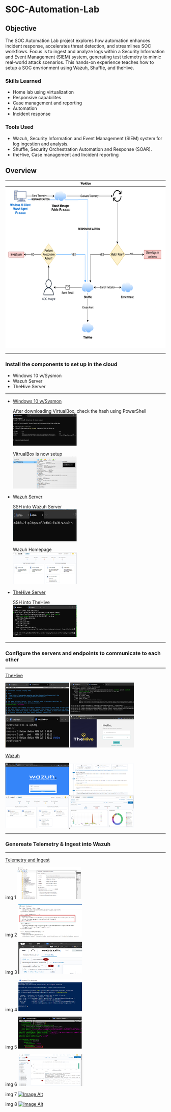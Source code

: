 # SOC-Automation-Lab

## Objective
The SOC Automation Lab project explores how automation enhances incident response, accelerates threat detection, and streamlines SOC workflows.
Focus is to ingest and analyze logs within a Security Information and Event Management (SIEM) system, generating test telemetry to mimic real-world attack scenarios. 
This hands-on experience teaches how to setup a SOC envrionment using Wazuh, Shuffle, and theHive.

### Skills Learned

- Home lab using virtualization
- Responsive capabilites
- Case management and reporting
- Automation
- Incident response
  
### Tools Used

- Wazuh, Security Information and Event Management (SIEM) system for log ingestion and analysis.
- Shuffle, Security Orchestration Automation and Response (SOAR).
- theHive, Case management and Incident reporting

## Overview

<img src="https://github.com/klipodu/SOC-Automation-Lab/blob/main/SOC-Automation-Project-Workflow.png?raw=true" alt="Image Alt" width="741" height="525">

-----------------------------------------
### Install the components to set up in the cloud
- Windows 10 w/Sysmon
- Wazuh Server
- TheHive Server
-----------------------------------------

- [Windows 10 w/Sysmon](https://github.com/klipodu/SOC-Automation-Lab/blob/main/VirtualBox-Install.txt)

  After downloading VirtualBox, check the hash using PowerShell <br>
  <a href="https://github.com/klipodu/SOC-Automation-Lab/blob/main/VirtualBox-Hash-Check.png?raw=true">
    <img src="https://github.com/klipodu/SOC-Automation-Lab/blob/main/VirtualBox-Hash-Check.png?raw=true" alt="Image Alt" width="200" height="100">
  </a>


  VitrualBox is now setup <br>
  <a href="https://github.com/klipodu/SOC-Automation-Lab/blob/main/VirtualBox-Windows10.png?raw=true">
    <img src="https://github.com/klipodu/SOC-Automation-Lab/blob/main/VirtualBox-Windows10.png?raw=true" alt="Image Alt" width="200" height="100">
  </a>

- [Wazuh Server](https://github.com/klipodu/SOC-Automation-Lab/blob/main/Wazuh-Install.txt)

  SSH into Wazuh Server<br>
  <a href="https://github.com/klipodu/SOC-Automation-Lab/blob/main/Wazuh-SSH.png?raw=true">
    <img src="https://github.com/klipodu/SOC-Automation-Lab/blob/main/Wazuh-SSH.png?raw=true" alt="Image Alt" width="200" height="100">
  </a>   

  Wazuh Homepage<br>
  <a href="https://github.com/klipodu/SOC-Automation-Lab/blob/main/Wazuh-Dashboard-Home.png?raw=true">
    <img src="https://github.com/klipodu/SOC-Automation-Lab/blob/main/Wazuh-Dashboard-Home.png?raw=true" alt="Image Alt" width="200" height="100">
  </a>

  
- [TheHive Server](https://github.com/klipodu/SOC-Automation-Lab/blob/main/TheHive-Install.txt)

   SSH into TheHive<br>
  <a href="https://github.com/klipodu/SOC-Automation-Lab/blob/main/TheHive-SSH.png?raw=true">
    <img src="https://github.com/klipodu/SOC-Automation-Lab/blob/main/TheHive-SSH.png?raw=true" alt="Image Alt" width="200" height="100">
  </a>

-----------------------------------------
### Configure the servers and endpoints to communicate to each other
-----------------------------------------

[TheHive](https://github.com/klipodu/SOC-Automation-Lab/blob/main/TheHive-Configure.txt)

<a href="https://github.com/klipodu/SOC-Automation-Lab/blob/main/TheHive-Configure-Cassandra.png?raw=true">
    <img src="https://github.com/klipodu/SOC-Automation-Lab/blob/main/TheHive-Configure-Cassandra.png?raw=true" alt="Image Alt" width="200" height="100">
</a>

<a href="https://github.com/klipodu/SOC-Automation-Lab/blob/main/TheHive-Configure-ElasticSearch.png?raw=true">
    <img src="https://github.com/klipodu/SOC-Automation-Lab/blob/main/TheHive-Configure-ElasticSearch.png?raw=true" alt="Image Alt" width="200" height="100">
</a>

<a href="https://github.com/klipodu/SOC-Automation-Lab/blob/main/TheHive-Configure-Permissions.png?raw=true">
    <img src="https://github.com/klipodu/SOC-Automation-Lab/blob/main/TheHive-Configure-Permissions.png?raw=true" alt="Image Alt" width="200" height="100">
</a>

<a href="https://github.com/klipodu/SOC-Automation-Lab/blob/main/TheHive-Configure-Login.png?raw=true">
    <img src="https://github.com/klipodu/SOC-Automation-Lab/blob/main/TheHive-Configure-Login.png?raw=true" alt="Image Alt" width="200" height="100">
</a>


[Wazuh](https://github.com/klipodu/SOC-Automation-Lab/blob/main/Wazuh-Configure.txt)

<a href="https://github.com/klipodu/SOC-Automation-Lab/blob/main/Wazuh-Configure-Login.png?raw=true">
    <img src="https://github.com/klipodu/SOC-Automation-Lab/blob/main/Wazuh-Configure-Login.png?raw=true" alt="Image Alt" width="200" height="100">
</a>

<a href="https://github.com/klipodu/SOC-Automation-Lab/blob/main/Wazuh-Add-Agent.png?raw=true">
    <img src="https://github.com/klipodu/SOC-Automation-Lab/blob/main/Wazuh-Add-Agent.png?raw=true" alt="Image Alt" width="200" height="100">
</a>

<a href="https://github.com/klipodu/SOC-Automation-Lab/blob/main/Wazuh-Dashboard-Home.png?raw=true">
    <img src="https://github.com/klipodu/SOC-Automation-Lab/blob/main/Wazuh-Dashboard-Home.png?raw=true" alt="Image Alt" width="200" height="100">
</a>

<a href="https://github.com/klipodu/SOC-Automation-Lab/blob/main/Wazuh-Dashboard.png?raw=true">
    <img src="https://github.com/klipodu/SOC-Automation-Lab/blob/main/Wazuh-Dashboard.png?raw=true" alt="Image Alt" width="200" height="100">
</a>



-----------------------------------------
### Genereate Telemetry & Ingest into Wazuh
-----------------------------------------

[Telemetry and Ingest](https://github.com/klipodu/SOC-Automation-Lab/blob/main/Wazuh-Telemetry.txt)

img 1
<a href="https://github.com/klipodu/SOC-Automation-Lab/blob/main/VirtualBox-Windows10-Sysmon.png?raw=true">
    <img src="https://github.com/klipodu/SOC-Automation-Lab/blob/main/VirtualBox-Windows10-Sysmon.png?raw=true" alt="Image Alt" width="200" height="100">
</a>

img 2
<a href="https://github.com/klipodu/SOC-Automation-Lab/blob/main/VirtualBox-Windows10-Ossec.png?raw=true">
    <img src="https://github.com/klipodu/SOC-Automation-Lab/blob/main/VirtualBox-Windows10-Ossec.png?raw=true" alt="Image Alt" width="200" height="100">
</a>

img 3
<a href="https://github.com/klipodu/SOC-Automation-Lab/blob/main/Wazuh-Events-Sysmon.png?raw=true">
    <img src="https://github.com/klipodu/SOC-Automation-Lab/blob/main/Wazuh-Events-Sysmon.png?raw=true" alt="Image Alt" width="200" height="100">
</a>

img 4
<a href="https://github.com/klipodu/SOC-Automation-Lab/blob/main/VirtualBox-Windows10-Mimikatz.png?raw=true">
    <img src="https://github.com/klipodu/SOC-Automation-Lab/blob/main/VirtualBox-Windows10-Mimikatz.png?raw=true" alt="Image Alt" width="200" height="100">
</a>

img 5
<a href="https://github.com/klipodu/SOC-Automation-Lab/blob/main/Wazuh-Filebeats.png?raw=true">
    <img src="https://github.com/klipodu/SOC-Automation-Lab/blob/main/Wazuh-Filebeats.png?raw=true" alt="Image Alt" width="200" height="100">
</a>

img 6
<a href="https://github.com/klipodu/SOC-Automation-Lab/blob/main/Wazuh-Telemetry-Mimikatz.png?raw=true">
    <img src="https://github.com/klipodu/SOC-Automation-Lab/blob/main/Wazuh-Telemetry-Mimikatz.png?raw=true" alt="Image Alt" width="200" height="100">
</a>

img 7
<a href="https://github.com/klipodu/SOC-Automation-Lab/blob/main/Wazuh-Telemetry-Custom-Rule.png?raw=true">
    <img src="https://github.com/klipodu/SOC-Automation-Lab/blob/main/Wazuh-Telemetry-Custom-Rulez.png?raw=true" alt="Image Alt" width="200" height="100">
</a>

img 8
<a href="https://github.com/klipodu/SOC-Automation-Lab/blob/main/Wazuh-Telemetry-Custom-Rule-Triggerz.png?raw=true">
    <img src="https://github.com/klipodu/SOC-Automation-Lab/blob/main/Wazuh-Telemetry-Wazuh-Telemetry-Custom-Rule-Trigger.png?raw=true" alt="Image Alt" width="200" height="100">
</a>



